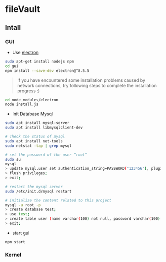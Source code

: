 # fileVault

## Intall

### GUI

* Use [electron](https://www.electronjs.org/)

```bash
sudo apt-get install nodejs npm
cd gui
npm install --save-dev electron@^8.5.5
```

> If you have encountered some installation problems caused by network connections, try following steps to complete the installation progress :)

```bash
cd node_modules/electron
node install.js
```

* Init Database Mysql

```bash
sudo apt install mysql-server
sudo apt install libmysqlclient-dev

# check the status of mysql
sudo apt install net-tools
sudo netstat -tap | grep mysql

# set the password of the user “root”
sudo su
mysql
> update mysql.user set authentication_string=PASSWORD("123456"), plugin="mysql_native_password" where user="root";
> flush privileges;
> exit;

# restart the mysql server
sudo /etc/init.d/mysql restart

# initialize the content related to this project
mysql -u root -p
> create database test;
> use test;
> create table user (name varchar(100) not null, password varchar(100) not null);
> exit;
```

* start gui

```bash
npm start
```

### Kernel